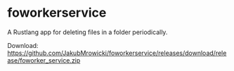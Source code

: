 # foworkerservice
A Rustlang app for deleting files in a folder periodically.

Download: https://github.com/JakubMrowicki/foworkerservice/releases/download/release/foworker_service.zip
